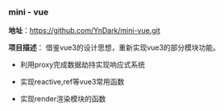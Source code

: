 ### mini - vue

**地址**：https://github.com/YnDark/mini-vue.git

**项目描述**：
借鉴vue3的设计思想，重新实现vue3的部分模块功能。


- 利用proxy完成数据劫持实现响应式系统

- 实现reactive,ref等vue3常用函数

- 实现render渲染模块的函数
